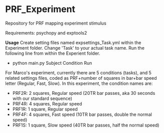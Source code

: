 # PRF_Experiment
Repository for PRF mapping experiment stimulus

Requirements: psychopy and exptools2

**Usage**
Create setting files named expsettings_Task.yml within the Experiment folder. Change 'Task' to your actual task name. Run the following line from within the Experient folder.

- python main.py Subject Condition Run

For Marco's experiment, currently there are 5 conditions (tasks), and 5 related settings files, coded as PRF+number of squares in bar+bar speed letter (Regular, Fast, Slow). In this experiment, the condition names are:

- PRF2R: 2 squares, Regular speed (20TR bar passes, aka 30 seconds with our standard sequence)
- PRF4R: 4 squares, Regular speed 
- PRF1R: 1 square, Regular speed
- PRF4F: 4 squares, Fast speed (10TR bar passes, double the normal speed)
- PRF1S: 1 square, Slow speed (40TR bar passes, half the normal speed)
